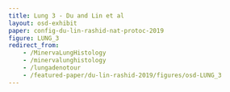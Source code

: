 ```yaml
---
title: Lung 3 - Du and Lin et al
layout: osd-exhibit
paper: config-du-lin-rashid-nat-protoc-2019
figure: LUNG_3
redirect_from:
    - /MinervaLungHistology
    - /minervalunghistology
    - /lungadenotour
    - /featured-paper/du-lin-rashid-2019/figures/osd-LUNG_3
---
```

